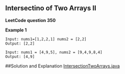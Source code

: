 ## Intersectino of Two Arrays II

**LeetCode question 350**

**Example 1**
```
Input: nums1=[1,2,2,1] nums2 = [2,2]
Output: [2,2]
```

```
Input: nums1 = [4,9,5], nums2 = [9,4,9,8,4]
Output: [4,9]
```

##Solution and Explanation
[IntersectionTwoArrays.java](/JavaCodeChallenges/src/com/acanady/challengesolutions/IntersectionTwoArrays)